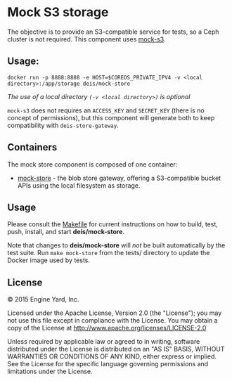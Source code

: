 # Mock S3 storage

The objective is to provide an S3-compatible service for tests, so a Ceph cluster
is not required. This component uses [mock-s3](https://github.com/jserver/mock-s3).

## Usage:

```
docker run -p 8888:8888 -e HOST=$COREOS_PRIVATE_IPV4 -v <local directory>:/app/storage deis/mock-store
```

*The use of a local directory `(-v <local directory>)` is optional*


`mock-s3` does not requires an `ACCESS_KEY` and `SECRET_KEY` (there is no concept of permissions), but this
component will generate both to keep compatibility with `deis-store-gateway`.

## Containers

The mock store component is composed of one container:

* [mock-store](https://index.docker.io/u/deis/mock-store/) - the blob store gateway,
offering a S3-compatible bucket APIs using the local filesystem as storage.

## Usage

Please consult the [Makefile](Makefile) for current instructions on how to build, test, push,
install, and start **deis/mock-store**.

Note that changes to **deis/mock-store** will *not* be built automatically by the test suite.
Run `make mock-store` from the tests/ directory to update the Docker image used by tests.

## License

© 2015 Engine Yard, Inc.

Licensed under the Apache License, Version 2.0 (the "License"); you may
not use this file except in compliance with the License. You may obtain
a copy of the License at <http://www.apache.org/licenses/LICENSE-2.0>

Unless required by applicable law or agreed to in writing, software
distributed under the License is distributed on an "AS IS" BASIS,
WITHOUT WARRANTIES OR CONDITIONS OF ANY KIND, either express or implied.
See the License for the specific language governing permissions and
limitations under the License.

